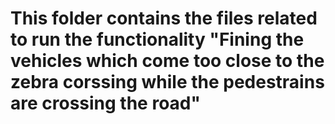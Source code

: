 # This folder contains the files related to run the functionality "Fining the vehicles which come too close to the zebra corssing while the pedestrains are crossing the road"
